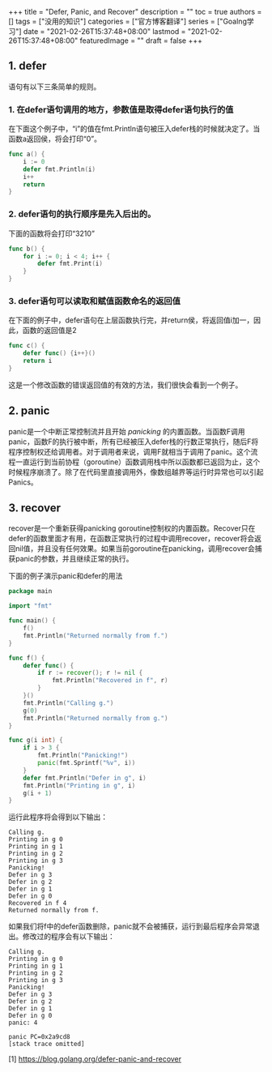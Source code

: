 +++
title = "Defer, Panic, and Recover"
description = ""
toc = true
authors = []
tags = ["没用的知识"]
categories = ["官方博客翻译"]
series = ["Goalng学习"]
date =  "2021-02-26T15:37:48+08:00"
lastmod = "2021-02-26T15:37:48+08:00"
featuredImage = ""
draft = false
+++

## 1. defer

语句有以下三条简单的规则。

### 1. 在defer语句调用的地方，参数值是取得defer语句执行的值

在下面这个例子中，“i”的值在fmt.Println语句被压入defer栈的时候就决定了。当函数a返回侯，将会打印“0”。

```go
func a() {
    i := 0
    defer fmt.Println(i)
    i++
    return
}
```

### 2. defer语句的执行顺序是先入后出的。
下面的函数将会打印“3210”

```go
func b() {
    for i := 0; i < 4; i++ {
        defer fmt.Print(i)
    }
}
```

### 3. defer语句可以读取和赋值函数命名的返回值
在下面的例子中，defer语句在上层函数执行完，并return侯，将返回值i加一，因此，函数的返回值是2

```go
func c() {
    defer func() {i++}()
    return i
}
```
这是一个修改函数的错误返回值的有效的方法，我们很快会看到一个例子。

## 2. panic

panic是一个中断正常控制流并且开始 <em>panicking</em> 的内置函数。当函数F调用panic，函数F的执行被中断，所有已经被压入defer栈的行数正常执行，随后F将程序控制权还给调用者。对于调用者来说，调用F就相当于调用了panic。这个流程一直运行到当前协程（goroutine）函数调用栈中所以函数都已返回为止，这个时候程序崩溃了。除了在代码里直接调用外，像数组越界等运行时异常也可以引起Panics。

## 3. recover

recover是一个重新获得panicking goroutine控制权的内置函数。Recover只在defer的函数里面才有用，在函数正常执行的过程中调用recover，recover将会返回nil值，并且没有任何效果。如果当前goroutine在panicking，调用recover会捕获panic的参数，并且继续正常的执行。

下面的例子演示panic和defer的用法
```go
package main

import "fmt"

func main() {
    f()
    fmt.Println("Returned normally from f.")
}

func f() {
    defer func() {
        if r := recover(); r != nil {
            fmt.Println("Recovered in f", r)
        }
    }()
    fmt.Println("Calling g.")
    g(0)
    fmt.Println("Returned normally from g.")
}

func g(i int) {
    if i > 3 {
        fmt.Println("Panicking!")
        panic(fmt.Sprintf("%v", i))
    }
    defer fmt.Println("Defer in g", i)
    fmt.Println("Printing in g", i)
    g(i + 1)
}
```

运行此程序将会得到以下输出：
```console
Calling g.
Printing in g 0
Printing in g 1
Printing in g 2
Printing in g 3
Panicking!
Defer in g 3
Defer in g 2
Defer in g 1
Defer in g 0
Recovered in f 4
Returned normally from f.
```

如果我们将f中的defer函数删除，panic就不会被捕获，运行到最后程序会异常退出。修改过的程序会有以下输出：
```console
Calling g.
Printing in g 0
Printing in g 1
Printing in g 2
Printing in g 3
Panicking!
Defer in g 3
Defer in g 2
Defer in g 1
Defer in g 0
panic: 4

panic PC=0x2a9cd8
[stack trace omitted]
```

[1] https://blog.golang.org/defer-panic-and-recover